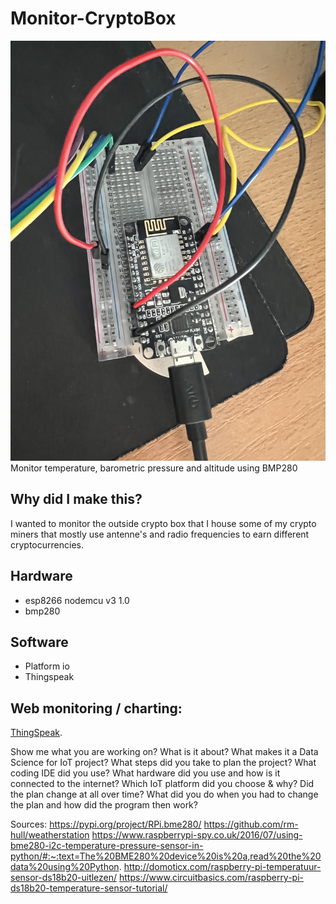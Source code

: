 # Monitor-CryptoBox
![Image of setup](https://github.com/TechCryptoLife/Monitor-CryptoBox/blob/main/pictures/IMG_1029.jpg)
Monitor temperature, barometric pressure and altitude using BMP280

## Why did I make this?
I wanted to monitor the outside crypto box that I house some of my crypto miners that mostly use antenne's and radio frequencies to earn different cryptocurrencies.


## Hardware
* esp8266 nodemcu v3 1.0
* bmp280
## Software
* Platform io
* Thingspeak

## Web monitoring / charting:
[ThingSpeak](https://thingspeak.com/channels/1705241).


Show me what you are working on?
What is it about?
What makes it a Data Science for IoT project?
What steps did you take to plan the project?
What coding IDE did you use?
What hardware did you use and how is it connected to the internet?
Which IoT platform did you choose & why?
Did the plan change at all over time?
What did you do when you had to change the plan and how did the program then work?

Sources:
https://pypi.org/project/RPi.bme280/
https://github.com/rm-hull/weatherstation
https://www.raspberrypi-spy.co.uk/2016/07/using-bme280-i2c-temperature-pressure-sensor-in-python/#:~:text=The%20BME280%20device%20is%20a,read%20the%20data%20using%20Python.
http://domoticx.com/raspberry-pi-temperatuur-sensor-ds18b20-uitlezen/
https://www.circuitbasics.com/raspberry-pi-ds18b20-temperature-sensor-tutorial/
